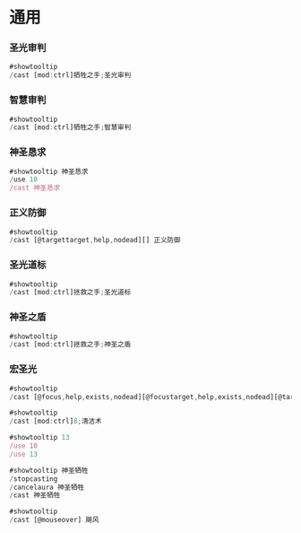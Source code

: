 # 通用

### 圣光审判

```javascript
#showtooltip
/cast [mod:ctrl]牺牲之手;圣光审判
```

### 智慧审判

```javascript
#showtooltip
/cast [mod:ctrl]牺牲之手;智慧审判
```

### 神圣恳求

```javascript
#showtooltip 神圣恳求
/use 10
/cast 神圣恳求
```

### 正义防御

```javascript
#showtooltip
/cast [@targettarget,help,nodead][] 正义防御
```

### 圣光道标

```javascript
#showtooltip
/cast [mod:ctrl]拯救之手;圣光道标
```

### 神圣之盾

```javascript
#showtooltip
/cast [mod:ctrl]拯救之手;神圣之盾
```

### 宏圣光

```javascript
#showtooltip
/cast [@focus,help,exists,nodead][@focustarget,help,exists,nodead][@targettarget,help,exists,nodead][]圣光术
```

```javascript
#showtooltip
/cast [mod:ctrl]8;清洁术

```

```javascript
#showtooltip 13
/use 10
/use 13
```

```javascript
#showtooltip 神圣牺牲
/stopcasting
/cancelaura 神圣牺牲
/cast 神圣牺牲
```

```javascript
#showtooltip
/cast [@mouseover] 飓风

```
